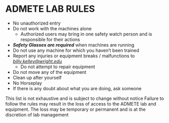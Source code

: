 # ADMETE LAB RULES

* No unauthorized entry
* Do not work with the machines alone
  * Authorized users may bring in one safety watch person
    and is responsible for their actions
* ***Safety Glasses are required*** when machines are running
* Do not use any machine for which you haven’t been trained
* Report any injuries or equipment breaks / malfunctions to *billy.kelley@wright.edu*
  * Do not attempt to repair equipment
* Do not move any of the equipment
* Clean up after yourself
* No Horseplay
* If there is any doubt about what you are doing, ask someone

This list is not exhaustive and is subject to change without notice
Failure to follow the rules may result in the loss of
access to the ADMETE lab and equipment. The loss may
be temporary or permanent and is at the discretion
of lab management
